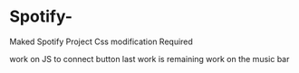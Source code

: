 # Spotify-
Maked Spotify Project
Css modification Required

work on JS to connect button 
last work is remaining 
work on the music bar
